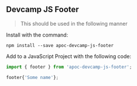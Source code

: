 ## Devcamp JS Footer

> This should be used in the following manner

Install with the command:

```
npm install --save apoc-devcamp-js-footer
```

Add to a JavaScript Project with the following code:

```javascript
import { footer } from 'apoc-devcamp-js-footer';

footer{'Some name'};
```